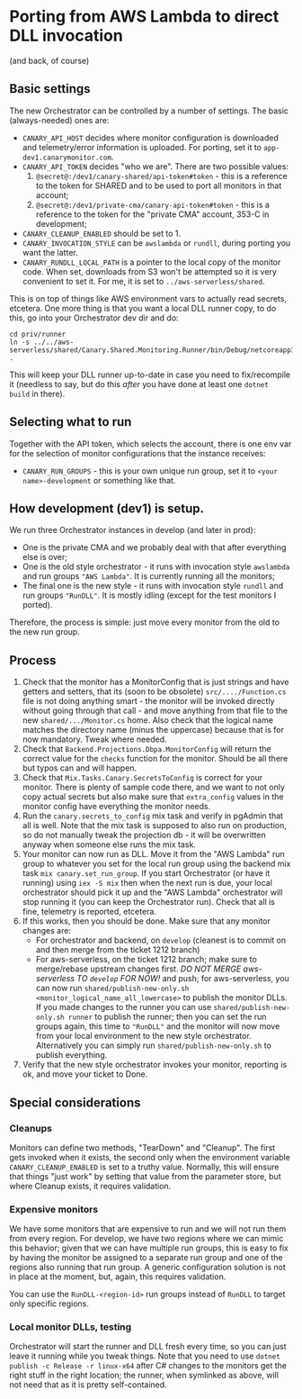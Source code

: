 # Porting from AWS Lambda to direct DLL invocation

(and back, of course)

## Basic settings

The new Orchestrator can be controlled by a number of settings. The basic (always-needed) ones
are:

* `CANARY_API_HOST` decides where monitor configuration is downloaded and telemetry/error information is uploaded. For porting,
  set it to `app-dev1.canarymonitor.com`.
* `CANARY_API_TOKEN` decides "who we are". There are two possible values:
  1. `@secret@:/dev1/canary-shared/api-token#token` - this is a reference to the token for SHARED and to be used to port
     all monitors in that account;
  2. `@secret@:/dev1/private-cma/canary-api-token#token` - this is a reference to the token for the "private CMA" account,
     353-C in development;
* `CANARY_CLEANUP_ENABLED` should be set to 1.
* `CANARY_INVOCATION_STYLE` can be `awslambda` or `rundll`, during porting you want the latter.
* `CANARY_RUNDLL_LOCAL_PATH` is a pointer to the local copy of the monitor code. When set, downloads from S3 won't be attempted
  so it is very convenient to set it. For me, it is set to `../aws-serverless/shared`.

This is on top of things like AWS environment vars to actually read secrets, etcetera. One more thing is that you want a local
DLL runner copy, to do this, go into your Orchestrator dev dir and do:

    cd priv/runner
    ln -s ../../aws-serverless/shared/Canary.Shared.Monitoring.Runner/bin/Debug/netcoreapp3.1/* .

This will keep your DLL runner up-to-date in case you need to fix/recompile it (needless to say, but do this _after_ you have
done at least one `dotnet build` in there).

## Selecting what to run

Together with the API token, which selects the account, there is one env var for the selection of monitor configurations that
the instance receives:

* `CANARY_RUN_GROUPS` - this is your own unique run group, set it to `<your name>-development` or something like that.

## How development (dev1) is setup.

We run three Orchestrator instances in develop (and later in prod):

* One is the private CMA and we probably deal with that after everything else is over;
* One is the old style orchestrator - it runs with invocation style `awslambda` and run groups `"AWS Lambda"`. It is currently
  running all the monitors;
* The final one is the new style - it runs with invocation style `rundll` and run groups `"RunDLL"`. It is mostly idling (except
  for the test monitors I ported).

Therefore, the process is simple: just move every monitor from the old to the new run group.

## Process

1. Check that the monitor has a MonitorConfig that is just strings and have getters and setters, that its (soon to be obsolete) `src/..../Function.cs` file is not
   doing anything smart - the monitor will be invoked directly without going through that call - and move anything from that file
   to the new `shared/.../Monitor.cs` home. Also check that the logical name matches the directory name (minus the uppercase) because
   that is for now mandatory. Tweak where needed.
1. Check that `Backend.Projections.Dbpa.MonitorConfig` will return the correct value for the `checks` function for the monitor. Should
   be all there but typos can and will happen.
1. Check that `Mix.Tasks.Canary.SecretsToConfig` is correct for your monitor. There is plenty of sample code there, and we want to not
   only copy actual secrets but also make sure that `extra_config` values in the monitor config have everything the monitor needs.
1. Run the `canary.secrets_to_config` mix task and verify in pgAdmin that all is well. Note that the mix task is supposed to
   also run on production, so do not
   manually tweak the projection db - it will be overwritten anyway when someone else runs the mix task.
1. Your monitor can now run as DLL. Move it from the "AWS Lambda" run group to whatever you set for the local run group using the
   backend mix task `mix canary.set_run_group`. If you start Orchestrator (or have it running) using `iex -S mix` then when the next
   run is due, your local orchestrator should pick it up and the "AWS Lambda" orchestrator will stop running it (you can keep the
   Orchestrator run). Check that all is fine, telemetry is reported, etcetera.
1. If this works, then you should be done. Make sure that any monitor changes are:
   * For orchestrator and backend, on `develop` (cleanest is to commit on and then merge from the ticket 1212 branch)
   * For aws-serverless, on the ticket 1212 branch; make sure to merge/rebase upstream changes
     first. *DO NOT MERGE aws-serverless TO `develop` FOR NOW!*
   and push; for aws-serverless, you can now run `shared/publish-new-only.sh <monitor_logical_name_all_lowercase>` to publish the 
   monitor DLLs. If you made changes to the runner you can use `shared/publish-new-only.sh runner` to publish the runner; then you can 
   set the run groups again, this time to `"RunDLL"` and the monitor will now move from your local environment to the new style orchestrator. 
   Alternatively you can simply run `shared/publish-new-only.sh` to publish everything.
1. Verify that the new style orchestrator invokes your monitor, reporting is ok, and move your ticket to Done.

## Special considerations

### Cleanups

Monitors can define two methods, "TearDown" and "Cleanup". The first gets invoked when it exists, the second only when the
environment variable `CANARY_CLEANUP_ENABLED` is set to a truthy value. Normally, this will ensure that things "just work"
by setting that value from the parameter store, but where Cleanup exists, it requires validation.

### Expensive monitors

We have some monitors that are expensive to run and we will not run them from every region. For develop, we have two regions
where we can mimic this behavior; given that we can have multiple run groups, this is easy to fix by having the monitor be
assigned to a separate run group and one of the regions also running that run group. A generic configuration solution is not
in place at the moment, but, again, this requires validation.

You can use the `RunDLL-<region-id>` run groups instead of `RunDLL` to target only specific regions.

### Local monitor DLLs, testing

Orchestrator will start the runner and DLL fresh every time, so you can just leave it running while you tweak things. Note that
you need to use `dotnet publish -c Release -r linux-x64` after C# changes to the monitors get the right stuff in the right location;
the runner, when symlinked as above, will not need that as it is pretty self-contained.
